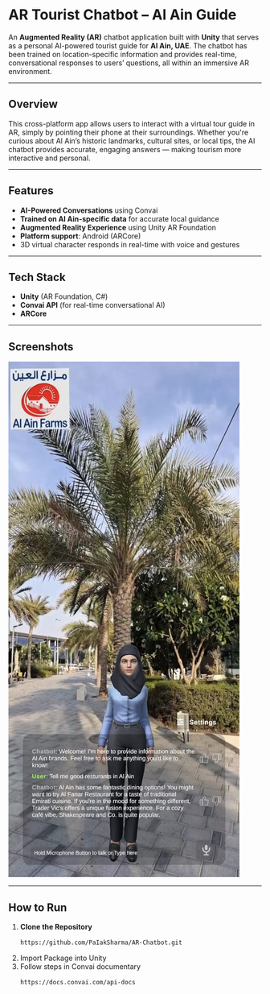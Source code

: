 # AR Tourist Chatbot – Al Ain Guide

An **Augmented Reality (AR)** chatbot application built with **Unity** that serves as a personal AI-powered tourist guide for **Al Ain, UAE**. The chatbot has been trained on location-specific information and provides real-time, conversational responses to users’ questions, all within an immersive AR environment.

---

## Overview

This cross-platform app allows users to interact with a virtual tour guide in AR, simply by pointing their phone at their surroundings. Whether you're curious about Al Ain’s historic landmarks, cultural sites, or local tips, the AI chatbot provides accurate, engaging answers — making tourism more interactive and personal.

---

## Features

- **AI-Powered Conversations** using Convai
- **Trained on Al Ain-specific data** for accurate local guidance
- **Augmented Reality Experience** using Unity AR Foundation
- **Platform support**: Android (ARCore) 
- 3D virtual character responds in real-time with voice and gestures

---

## Tech Stack

- **Unity** (AR Foundation, C#)
- **Convai API** (for real-time conversational AI)
- **ARCore**

---

## Screenshots

![Home Screen](Assets/Screenshot.jpg)
  

---

## How to Run

1. **Clone the Repository**
   ```bash
   https://github.com/PaIakSharma/AR-Chatbot.git
2. Import Package into Unity
3. Follow steps in Convai documentary
   ```bash
   https://docs.convai.com/api-docs


